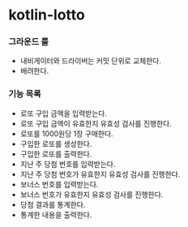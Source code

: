 # kotlin-lotto

### 그라운드 룰
- 내비게이터와 드라이버는 커밋 단위로 교체한다.
- 배려한다.

### 기능 목록
- 로또 구입 금액을 입력받는다.
- 로또 구입 금액이 유효한지 유효성 검사를 진행한다.
- 로또를 1000원당 1장 구매한다.
- 구입한 로또를 생성한다.
- 구입한 로또를 출력한다.
- 지난 주 당첨 번호를 입력받는다.
- 지난 주 당첨 번호가 유효한지 유효성 검사를 진행한다.
- 보너스 번호를 입력받는다.
- 보너스 번호가 유효한지 유효성 검사를 진행한다.
- 당첨 결과를 통계한다.
- 통계한 내용을 출력한다.
